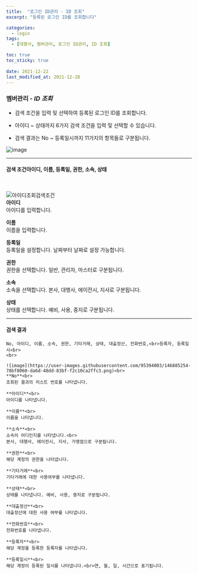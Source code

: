 ```yaml
---
title:  "로그인 ID관리 - ID 조회"
excerpt: "등록된 로그인 ID를 조회합니다"

categories:
  - login
tags:
  - [대행사, 멤버관리, 로그인 ID관리, ID 조회]

toc: true
toc_sticky: true
 
date: 2021-12-22
last_modified_at: 2021-12-28
---
```

### 멤버관리 - *ID 조회*
- 검색 조건을 입력 및 선택하여 등록된 로그인 ID를 조회합니다.

- 아이디 ~ 상태까지 6가지 검색 조건을 입력 및 선택할 수 있습니다.

- 검색 결과는 No ~ 등록일시까지 11가지의 항목들로 구분됩니다.

![image](https://user-images.githubusercontent.com/95394003/147541464-65ad614d-9c1f-41a6-a4de-f2acdd713488.png)
<br>

---

#### 검색 조건아이디, 이름, 등록일, 권한, 소속, 상태<br>
<br>

![아이디조회검색조건](https://user-images.githubusercontent.com/95394003/146885311-b63104fc-ad9a-4f81-8c9d-363fb430c48e.jpeg)<br>
**아이디**<br>
아이디를 입력합니다.

**이름**<br>
이름을 입력합니다.

**등록일**<br>
등록일을 설정합니다. 날짜부터 날짜로 설정 가능합니다.

**권한**<br>
권한을 선택합니다. 일반, 관리자, 마스터로 구분됩니다.

**소속**<br>
소속을 선택합니다. 본사, 대행사, 에이전시, 지사로 구분됩니다.

**상태**<br>
상태를 선택합니다. 예비, 사용, 중지로 구분됩니다.
<br>

---

#### 검색 결과
```
No, 아이디, 이름, 소속, 권한, 기타거래, 상태, 대출정산, 전화번호,<br>등록자, 등록일시<br>
<br>

![image](https://user-images.githubusercontent.com/95394003/146885254-78bf8060-da6d-48dd-83bf-f2c10ca2ffc3.png)<br>
**No**<br>
조회된 결과의 리스트 번호를 나타냅니다.

**아이디**<br>
아이디를 나타냅니다.

**이름**<br>
이름을 나타냅니다.

**소속**<br>
소속이 어디인지를 나타냅니다.<br>
본사, 대행사, 에이전시, 지사, 가맹점으로 구분됩니다.

**권한**<br>
해당 계정의 권한을 나타냅니다.

**기타거래**<br>
기타거래에 대한 사용여부를 나타냅니다.

**상태**<br>
상태를 나타냅니다. 예비, 사용, 중지로 구분됩니다.

**대출정산**<br>
대출정산에 대한 사용 여부를 나타냅니다.

**전화번호**<br>
전화번호를 나타냅니다.

**등록자**<br>
해당 계정을 등록한 등록자를 나타냅니다.

**등록일시**<br>
해당 계정이 등록된 일시를 나타냅니다.<br>연, 월, 일, 시간으로 표기됩니다.